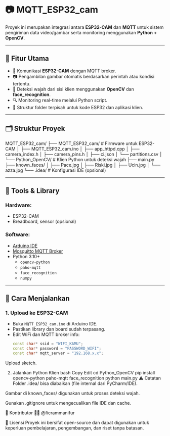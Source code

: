 # 📷 MQTT_ESP32_cam

Proyek ini merupakan integrasi antara **ESP32-CAM** dan **MQTT** untuk sistem pengiriman data video/gambar serta monitoring menggunakan **Python + OpenCV**.

---

## 🚀 Fitur Utama

- 📡 Komunikasi **ESP32-CAM** dengan MQTT broker.
- 📷 Pengambilan gambar otomatis berdasarkan perintah atau kondisi tertentu.
- 👤 Deteksi wajah dari sisi klien menggunakan **OpenCV** dan **face_recognition**.
- 🔍 Monitoring real-time melalui Python script.
- 🔧 Struktur folder terpisah untuk kode ESP32 dan aplikasi klien.

---

## 🗂️ Struktur Proyek

MQTT_ESP32_cam/
├── MQTT_ESP32_cam/ # Firmware untuk ESP32-CAM
│ ├── MQTT_ESP32_cam.ino
│ ├── app_httpd.cpp
│ ├── camera_index.h
│ ├── camera_pins.h
│ ├── ci.json
│ └── partitions.csv
│
└── Python_OpenCV/ # Klien Python untuk deteksi wajah
├── main.py
├── known_faces/
│ ├── Pace.jpg
│ ├── Riski.jpg
│ ├── Ucin.jpg
│ └── azza.jpg
└── .idea/ # Konfigurasi IDE (opsional)

---

## 🔧 Tools & Library

### Hardware:
- ESP32-CAM
- Breadboard, sensor (opsional)

### Software:
- [Arduino IDE](https://www.arduino.cc/en/software)
- [Mosquitto MQTT Broker](https://mosquitto.org/)
- Python 3.10+
  - `opencv-python`
  - `paho-mqtt`
  - `face_recognition`
  - `numpy`

---

## 🧪 Cara Menjalankan

### 1. Upload ke ESP32-CAM
- Buka `MQTT_ESP32_cam.ino` di Arduino IDE.
- Pastikan library dan board sudah terpasang.
- Edit WiFi dan MQTT broker info:
  ```cpp
  const char* ssid = "WIFI_KAMU";
  const char* password = "PASSWORD_WIFI";
  const char* mqtt_server = "192.168.x.x";
Upload sketch.

2. Jalankan Python Klien
bash
Copy
Edit
cd Python_OpenCV
pip install opencv-python paho-mqtt face_recognition
python main.py
⚠️ Catatan
Folder .idea/ bisa diabaikan (file internal dari PyCharm/IDE).

Gambar di known_faces/ digunakan untuk proses deteksi wajah.

Gunakan .gitignore untuk mengecualikan file IDE dan cache.

🙋 Kontributor
👨‍💻 @ficrammanifur

📄 Lisensi
Proyek ini bersifat open-source dan dapat digunakan untuk keperluan pembelajaran, pengembangan, dan riset tanpa batasan.
